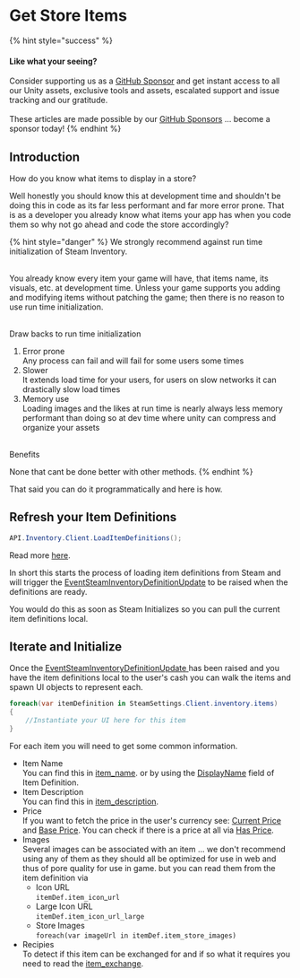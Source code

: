 # Get Store Items

{% hint style="success" %}
#### Like what your seeing?

Consider supporting us as a [GitHub Sponsor](../../../../../company/concepts/become-a-sponsor.md) and get instant access to all our Unity assets, exclusive tools and assets, escalated support and issue tracking and our gratitude.\
\
These articles are made possible by our [GitHub Sponsors](https://github.com/sponsors/heathen-engineering) ... become a sponsor today!
{% endhint %}

## Introduction

How do you know what items to display in a store?

Well honestly you should know this at development time and shouldn't be doing this in code as its far less performant and far more error prone. That is as a developer you already know what items your app has when you code them so why not go ahead and code the store accordingly?

{% hint style="danger" %}
We strongly recommend against run time initialization of Steam Inventory.

\
You already know every item your game will have, that items name, its visuals, etc. at development time. Unless your game supports you adding and modifying items without patching the game; then there is no reason to use run time initialization.

\
Draw backs to run time initialization

1. Error prone\
   Any process can fail and will fail for some users some times
2. Slower\
   It extends load time for your users, for users on slow networks it can drastically slow load times
3. Memory use\
   Loading images and the likes at run time is nearly always less memory performant than doing so at dev time where unity can compress and organize your assets

\
Benefits

None that cant be done better with other methods.
{% endhint %}

That said you can do it programmatically and here is how.

## Refresh your Item Definitions

```csharp
API.Inventory.Client.LoadItemDefinitions();
```

Read more [here](../../../api/inventory.md#loaditemdefinitions).

In short this starts the process of loading item definitions from Steam and will trigger the [EventSteamInventoryDefinitionUpdate](../../../api/inventory.md#eventsteaminventorydefinitionupdate) to be raised when the definitions are ready.

You would do this as soon as Steam Initializes so you can pull the current item definitions local.

## Iterate and Initialize

Once the [EventSteamInventoryDefinitionUpdate ](../../../api/inventory.md#eventsteaminventorydefinitionupdate)has been raised and you have the item definitions local to the user's cash you can walk the items and spawn UI objects to represent each.

```csharp
foreach(var itemDefinition in SteamSettings.Client.inventory.items)
{
    //Instantiate your UI here for this item
}
```

For each item you will need to get some common information.&#x20;

* Item Name\
  You can find this in [item\_name](../../../objects/item-definition.md#item\_name). or by using the [DisplayName](../../../objects/item-definition.md#displayname) field of Item Definition.
* Item Description\
  You can find this in [item\_description](../../../objects/item-definition.md#item\_description).
* Price\
  If you want to fetch the price in the user's currency see: [Current Price](../../../objects/item-definition.md#currentprice) and [Base Price](../../../objects/item-definition.md#baseprice). You can check if there is a price at all via [Has Price](../../../objects/item-definition.md#hasprice).
* Images\
  Several images can be associated with an item ... we don't recommend using any of them as they should all be optimized for use in web and thus of pore quality for use in game. but you can read them from the item definition via
  * Icon URL\
    `itemDef.item_icon`\_`url`
  * Large Icon URL\
    `itemDef.item_icon_url_large`
  * Store  Images\
    `foreach(var imageUrl in itemDef.item_store_images)`
* Recipies\
  To detect if this item can be exchanged for and if so what it requires you need to read the [item\_exchange](../../../objects/item-definition.md#item\_exchange).
